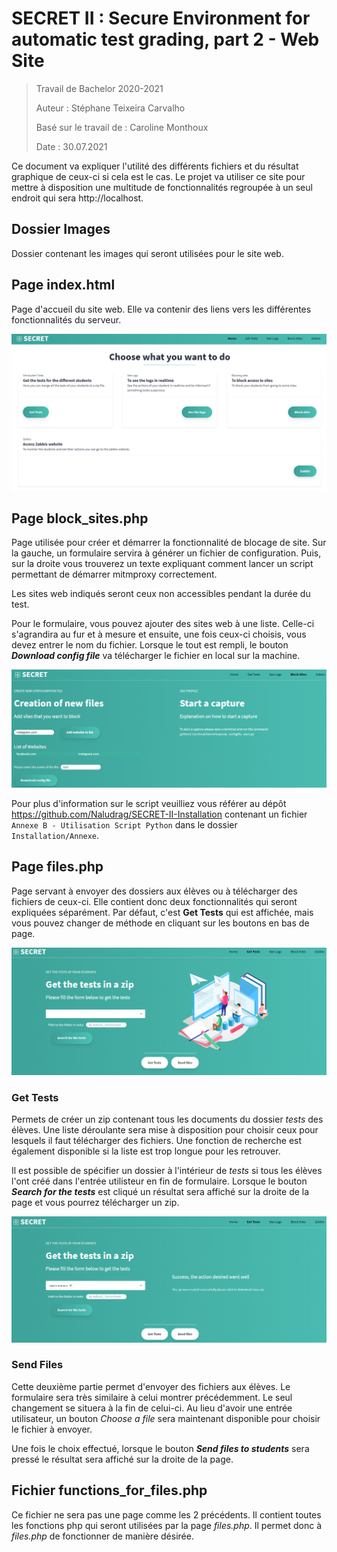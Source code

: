 # SECRET II : Secure Environment for automatic test grading, part 2 - Web Site

> Travail de Bachelor 2020-2021
>
> Auteur : Stéphane Teixeira Carvalho
>
> Basé sur le travail de : Caroline Monthoux
>
> Date : 30.07.2021

Ce document va expliquer l'utilité des différents fichiers et du résultat graphique de ceux-ci si cela est le cas.
Le projet va utiliser ce site pour mettre à disposition une multitude de fonctionnalités regroupée à un seul endroit qui sera http://localhost.

## Dossier Images
Dossier contenant les images qui seront utilisées pour le site web.

## Page index.html
Page d'accueil du site web. Elle va contenir des liens vers les différentes fonctionnalités du serveur.

![index](./imagesREADME/index.PNG)

## Page block_sites.php
Page utilisée pour créer et démarrer la fonctionnalité de blocage de site. Sur la gauche, un formulaire servira à générer un fichier de configuration. Puis, sur la droite vous trouverez un texte expliquant comment lancer un script permettant de démarrer mitmproxy correctement.

Les sites web indiqués seront ceux non accessibles pendant la durée du test.

Pour le formulaire, vous pouvez ajouter des sites web à une liste. Celle-ci s'agrandira au fur et à mesure et ensuite, une fois ceux-ci choisis, vous devez entrer le nom du fichier. Lorsque le tout est rempli, le bouton _**Download config file**_ va télécharger le fichier en local sur la machine.

![block_sites](./imagesREADME/block_sites.PNG)

Pour plus d'information sur le script veuilliez vous référer au dépôt https://github.com/Naludrag/SECRET-II-Installation contenant un fichier `Annexe B - Utilisation Script Python` dans le dossier `Installation/Annexe`.

## Page files.php
Page servant à envoyer des dossiers aux élèves ou à télécharger des fichiers de ceux-ci. Elle contient donc deux fonctionnalités qui seront expliquées séparément. Par défaut, c'est **Get Tests** qui est affichée, mais vous pouvez changer de méthode en cliquant sur les boutons en bas de page.

![files](./imagesREADME/files.PNG)

### Get Tests
Permets de créer un zip contenant tous les documents du dossier _tests_ des élèves. Une liste déroulante sera mise à disposition pour choisir ceux pour lesquels il faut télécharger des fichiers. Une fonction de recherche est également disponible si la liste est trop longue pour les retrouver.

Il est possible de spécifier un dossier à l'intérieur de _tests_ si tous les élèves l'ont créé dans l'entrée utilisteur en fin de formulaire. Lorsque le bouton _**Search for the tests**_ est cliqué un résultat sera affiché sur la droite de la page et vous pourrez télécharger un zip.

![get_tests](./imagesREADME/Get_Tests.PNG)

### Send Files
Cette deuxième partie permet d'envoyer des fichiers aux élèves. Le formulaire sera très similaire à celui montrer précédemment. Le seul changement se situera à la fin de celui-ci. Au lieu d'avoir une entrée utilisateur, un bouton _Choose a file_ sera maintenant disponible pour choisir le fichier à envoyer.

Une fois le choix effectué, lorsque le bouton _**Send files to students**_ sera pressé le résultat sera affiché sur la droite de la page.

## Fichier functions_for_files.php
Ce fichier ne sera pas une page comme les 2 précédents. Il contient toutes les fonctions php qui seront utilisées par la page _files.php_. Il permet donc à _files.php_ de fonctionner de manière désirée.
